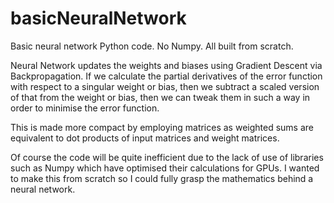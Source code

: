 # basicNeuralNetwork
Basic neural network Python code. No Numpy. All built from scratch. 

Neural Network updates the weights and biases using Gradient Descent via Backpropagation. If we calculate the partial derivatives of the error function with respect to a singular weight or bias, then we subtract a scaled version of that from the weight or bias, then we can tweak them in such a way in order to minimise the error function. 

This is made more compact by employing matrices as weighted sums are equivalent to dot products of input matrices and weight matrices. 

Of course the code will be quite inefficient due to the lack of use of libraries such as Numpy which have optimised their calculations for GPUs. I wanted to make this from scratch so I could fully grasp the mathematics behind a neural network. 
